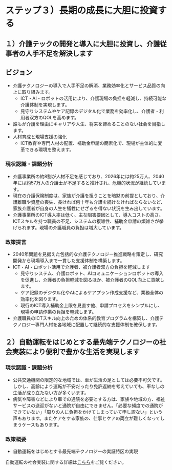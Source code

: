 # ステップ３）長期の成長に大胆に投資する

## １）介護テックの開発と導入に大胆に投資し、介護従事者の人手不足を解決します

## ビジョン

* 介護テクノロジーの導入で人手不足の解消、業務効率化とサービス品質の向上に取り組みます。  
  * ICT・AI・ロボットの活用により、介護現場の負担を軽減し、持続可能な介護体制を実現します。  
  * 見守りシステムやケア記録のデジタル化で業務を効率化し、介護者・利用者双方のQOLを高めます。  
* 誰もが介護を理由にキャリアや人生、将来を諦めることのない社会を目指します。
* 人材育成と現場支援の強化  
  * ICT教育や専門人材の配置、補助金申請の簡素化で、現場が主体的に変革できる環境を整えます。

### 現状認識・課題分析

* 介護事業所の約8割が人材不足を感じており、2026年には約25万人、2040年には約57万人の介護士が不足すると推計され、危機的状況が継続しています。  
* 現在の介護保険制度は、家族が介護を担うことを暗黙の前提としており、介護離職や資産の喪失、長ければ何十年も介護を続けなければならないなど、家族介護者が自身の人生を犠牲にせざるを得ない状況を生み出しています。
* 介護事業所のICT導入率は低く、主な阻害要因として、導入コストの高さ、ICTスキルを持つ職員の不足、システムの複雑性、補助金申請の煩雑さが挙げられます。現場の介護職員の負担は増大しています。

### 政策提言

* 2040年問題を見据えた包括的な介護テクノロジー推進戦略を策定し、研究開発から現場導入まで一貫した支援体制を構築します。  
* ICT・AI・ロボット活用で介護者、被介護者双方の負担を軽減します  
  * 見守りシステム、介護ロボット、AIコミュニケーションロボットの導入を促進し、介護者の負担軽減を図るほか、被介護者のQOL向上に貢献します。  
  * ケア記録のデジタル化やAIによるケアプラン作成支援など、業務全体の効率化を図ります。  
  * 現行のICT導入補助金上限を見直す他、申請プロセスをシンプルにし、現場の申請作業の負担を軽減します。  
* 介護職員のICTスキル向上のための体系的教育プログラムを構築し、介護テクノロジー専門人材を各地域に配置して継続的な支援体制を確保します。

## ２）自動運転をはじめとする最先端テクノロジーの社会実装により便利で豊かな生活を実現します

### 現状認識・課題分析

* 公共交通機関の限定的な地域では、車が生活の足としては必要不可欠です。しかし、高齢により運転が不安だったり免許返納を考えていても、車なしの生活が成り立たない方が多くいます。  
* 病気や障害などにより車での通院を必要とする方は、家族や地域の方、福祉サービスの送迎がないと通院が自由にできません。「必要な頻度での通院ができていない」「周りの人に負担をかけてしまっていて申し訳ない」という声もあります。またケアをする家族の、仕事とケアの両立が難しくなってしまうケースもあります。

### 政策概要

* 自動運転をはじめとする最先端テクノロジーの実証特区の実現

自動運転の社会実装に関する詳細は[こちら](https://github.com/team-mirai/policy/blob/main/34_%E3%82%B9%E3%83%86%E3%83%83%E3%83%97%EF%BC%93%E7%94%A3%E6%A5%AD.md)をご覧ください。


